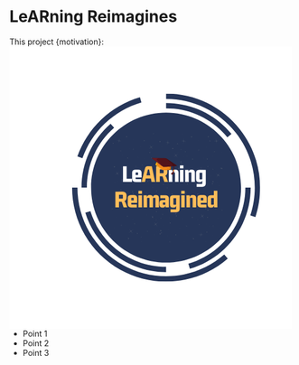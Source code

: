 # LeARning Reimagines 


This project {motivation}:<img align="left" src="images/LeARning Reimagined (1).png">
* Point 1 
* Point 2 
* Point 3
